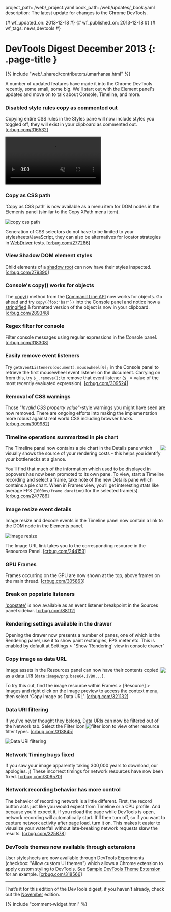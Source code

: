 project_path: /web/_project.yaml
book_path: /web/updates/_book.yaml
description: The latest update for changes to the Chrome DevTools.

{# wf_updated_on: 2013-12-18 #}
{# wf_published_on: 2013-12-18 #}
{# wf_tags: news,devtools #}

# DevTools Digest December 2013 {: .page-title }

{% include "web/_shared/contributors/umarhansa.html" %}


A number of updated features have made it into the Chrome DevTools recently, some small, some big. We'll start out with the Element panel's updates and move on to talk about Console, Timeline, and more.

### Disabled style rules copy as commented out

Copying entire CSS rules in the Styles pane will now include styles you toggled off, they will exist in your clipboard as commented out. [[crbug.com/316532](https://code.google.com/p/chromium/issues/detail?id=316532)]

<video autoplay loop muted src="/images/AMIfv95nq-jKjEQCyuGdlBMCYTYJMMDHSpaCvC9cVIHxjx5ie3BRX8p1fCAzxMGTMc_ZOCdsE09LZSCCGncVoDWnu63uUKwa38BSdQ4Sindsn1m4ZR-1RMlokMU0mWIGS613wSKLUF42wfqe6dVLXhBcBCq6Sh2eH8YSVEKLvsxKke2CoGwoJ14"></video>

### Copy as CSS path

‘Copy as CSS path’ is now available as a menu item for DOM nodes in the Elements panel (similar to the Copy XPath menu item).

![copy css path](/web/updates/images/2013-12-19-devtools-digest-december-2013/copy-css-path.jpg)

Generation of CSS selectors do not have to be limited to your stylesheets/JavaScript, they can also be alternatives for locator strategies in [WebDriver](http://www.seleniumhq.org/docs/03_webdriver.jsp#by-css) tests. [[crbug.com/277286](http://crbug.com/277286)]

### View Shadow DOM element styles

Child elements of a [shadow root](http://www.w3.org/TR/shadow-dom/) can now have their styles inspected. [[crbug.com/279390](https://code.google.com/p/chromium/issues/detail?id=279390)]

### Console's copy() works for objects

The [copy()](https://developers.google.com/chrome-developer-tools/docs/commandline-api#copyobject) method from the [Command Line API](https://developers.google.com/chrome-developer-tools/docs/commandline-api) now works for objects. Go ahead and try `copy({foo:'bar'})` into the Console panel and notice how a [stringified](https://developer.mozilla.org/en-US/docs/Web/JavaScript/Reference/Global_Objects/JSON/stringify) & formatted version of the object is now in your clipboard. [[crbug.com/289348](http://crbug.com/289348)] 

### Regex filter for console

Filter console messages using regular expressions in the Console panel. [[crbug.com/318308](https://code.google.com/p/chromium/issues/detail?id=318308)]

### Easily remove event listeners 

Try `getEventListeners(document).mousewheel[0];` in the Console panel to retrieve the first mousewheel event listener on the document. Carrying on from this, try `$_.remove()`; to remove that event listener (`$_` = value of the most recently evaluated expression). [[crbug.com/309524](https://code.google.com/p/chromium/issues/detail?id=309524)]

### Removal of CSS warnings

Those "*Invalid CSS property value*"-style warnings you might have seen are now removed. There are ongoing efforts into making the implementation more robust against real world CSS including browser hacks. [[crbug.com/309982](https://code.google.com/p/chromium/issues/detail?id=309982)]

### Timeline operations summarized in pie chart

<img src="/web/updates/images/2013-12-19-devtools-digest-december-2013/timeline-operations-chart.jpg" style="float:right">The Timeline panel now contains a pie chart in the Details pane which visually shows the source of your rendering costs - this helps you identify your bottlenecks at a glance.

You’ll find that much of the information which used to be displayed in popovers has now been promoted to its own pane. To view, start a Timeline recording and select a frame, take note of the new Details pane which contains a pie chart. When in Frames view, you’ll get interesting stats like average FPS (`1000ms/frame duration`) for the selected frame(s). [[crbug.com/247786](https://code.google.com/p/chromium/issues/detail?id=247786)]

<h3 style="clear:both"> Image resize event details</h3>

Image resize and decode events in the Timeline panel now contain a link to the DOM node in the Elements panel.

![image resize](/web/updates/images/2013-12-19-devtools-digest-december-2013/image-resize.jpg)

The Image URL link takes you to the corresponding resource in the Resources Panel.  [[crbug.com/244159](http://crbug.com/244159)]

### GPU Frames

Frames occurring on the GPU are now shown at the top, above frames on the main thread. [[crbug.com/305863](https://code.google.com/p/chromium/issues/detail?id=305863)]

### Break on popstate listeners

['popstate'](https://developer.mozilla.org/en-US/docs/Web/API/Window.onpopstate) is now available as an event listener breakpoint in the Sources panel sidebar. [[crbug.com/88112](https://code.google.com/p/chromium/issues/detail?id=88112)]

### Rendering settings available in the drawer

Opening the drawer now presents a number of panes, one of which is the Rendering panel, use it to show paint rectangles, FPS meter etc. This is enabled by default at Settings > "Show 'Rendering' view in console drawer"

### Copy image as data URL

<img src="/web/updates/images/2013-12-19-devtools-digest-december-2013/copy-image-as-data-url.jpg"  style="float:right"> Image assets in the Resources panel can now have their contents copied as a [data URI](http://en.wikipedia.org/wiki/Data_URI_scheme#HTML) (`data:image/png;base64,iVBO...`).

To try this out, find the image resource within Frames > [Resource] > Images and right click on the image preview to access the context menu, then select ‘Copy Image as Data URL’. [[crbug.com/321132](http://crbug.com/321132)]

<h3 style="clear:both">Data URI filtering</h3>

If you've never thought they belong, Data URIs can now be filtered out of the Network tab. Select the Filter icon ![filter icon](/web/updates/images/2013-12-19-devtools-digest-december-2013/filter-icon.jpg) to view other resource filter types. [[crbug.com/313845](http://crbug.com/313845)]

![Data URI filtering](/web/updates/images/2013-12-19-devtools-digest-december-2013/data-uri-filtering.jpg)

### Network Timing bugs fixed

If you saw your image apparently taking 300,000 years to download, our apologies. ;)  These incorrect timings for network resources have now been fixed. [[crbug.com/309570](https://code.google.com/p/chromium/issues/detail?id=309570)]

### Network recording behavior has more control

The behavior of recording network is a little different. First, the record button acts just like you would expect from Timeline or a CPU profile. And because you'd expect it, if you reload the page while DevTools is open, network recording will automatically start. It'll then turn off, so if you want to capture network activity after page load, turn it on. This makes it easier to visualize your waterfall without late-breaking network requests skew the results. [[crbug.com/325878](https://code.google.com/p/chromium/issues/detail?id=325878)]

### DevTools themes now available through extensions

User stylesheets are now available through DevTools Experiments (checkbox: "Allow custom UI themes") which allows a Chrome extension to apply custom styling to DevTools. See [Sample DevTools Theme Extension](https://github.com/paulirish/sample-devtools-theme-extension) for an example. [[crbug.com/318566](https://code.google.com/p/chromium/issues/detail?id=318566)]

<hr>

That’s it for this edition of the DevTools digest, if you haven’t already, check out the [November](http://www.html5rocks.com/en/tutorials/developertools/novdigest/) edition.


{% include "comment-widget.html" %}
